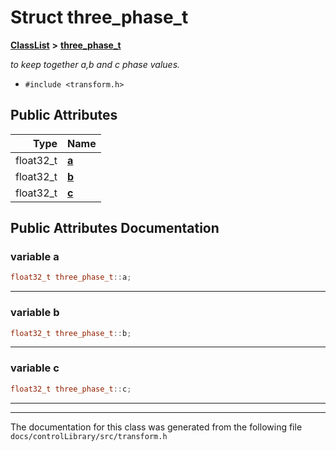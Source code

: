 

# Struct three\_phase\_t



[**ClassList**](annotated.md) **>** [**three\_phase\_t**](structthree__phase__t.md)



_to keep together a,b and c phase values._ 

* `#include <transform.h>`





















## Public Attributes

| Type | Name |
| ---: | :--- |
|  float32\_t | [**a**](#variable-a)  <br> |
|  float32\_t | [**b**](#variable-b)  <br> |
|  float32\_t | [**c**](#variable-c)  <br> |












































## Public Attributes Documentation




### variable a 

```C++
float32_t three_phase_t::a;
```




<hr>



### variable b 

```C++
float32_t three_phase_t::b;
```




<hr>



### variable c 

```C++
float32_t three_phase_t::c;
```




<hr>

------------------------------
The documentation for this class was generated from the following file `docs/controlLibrary/src/transform.h`

